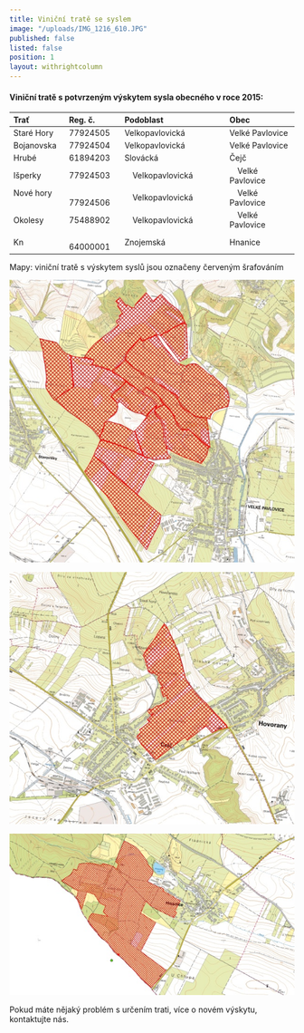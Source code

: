 ```yaml
---
title: Viniční tratě se syslem
image: "/uploads/IMG_1216_610.JPG"
published: false
listed: false
position: 1
layout: withrightcolumn
---
```

#### Viniční tratě s potvrzeným výskytem sysla obecného v roce 2015:

| Trať       | Reg. č.  | Podoblast       | Obec            |
|:-----------|:---------|:----------------|:----------------|
| Staré Hory | 77924505 | Velkopavlovická | Velké Pavlovice |
| Bojanovska | 77924504 | Velkopavlovická | Velké Pavlovice |
| Hrubé      | 61894203 | Slovácká        | Čejč            |
| Išperky    | 77924503 | Velkopavlovická | Velké Pavlovice |
| Nové hory  | 77924506 | Velkopavlovická | Velké Pavlovice |
| Okolesy    | 75488902 | Velkopavlovická | Velké Pavlovice |
| Kn         | 64000001 | Znojemská       | Hnanice         |

Mapy: viniční tratě s výskytem syslů jsou označeny červeným šrafováním

![](/uploads/VT_Velke_Pavlovice_610.jpg)

![](/uploads/VT_cejc_610.jpg)

![](/uploads/VT_Hnanice_610.jpg)

Pokud máte nějaký problém s určením trati, více o novém výskytu,
kontaktujte nás.
